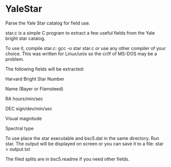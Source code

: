# YaleStar
Parse the Yale Star catalog for field use.

star.c is a simple C program to extract a few useful fields from the 
Yale bright star catalog. 

To use it, compile star.c:
   gcc -o star star.c
or use any other compiler of your choice. This was written for Linux/unix
so the cr/lf of MS-DOS may be a problem. 

The following fields will be extracted:

Harvard Bright Star Number

Name (Bayer or Flamsteed)

RA hours/min/sec

DEC sign/dev/min/sec

Visual magnitude

Spectral type

To use place the star executable and bsc5.dat in the same
directory. Run star. The output will be displayed on screen or you can save it to a file:
   star > output.txt

The filed splits are in bsc5.readme if you need other fields.

